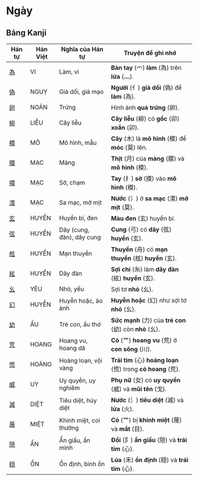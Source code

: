 # Ngày

## Bảng Kanji

| Hán tự | Hán Việt | Nghĩa của Hán tự | Truyện để ghi nhớ |
|---|---|---|---|
| [為](https://mazii.net/vi-VN/search/kanji/javi/%E7%82%BA) | VI | Làm, vì | **Bàn tay** (爫) **làm** (為) trên **lửa** (灬). |
| [偽](https://mazii.net/vi-VN/search/kanji/javi/%E5%81%BD) | NGUỴ | Giả dối, giả mạo | **Người** (亻) **giả dối** (偽) để **làm** (為). |
| [卵](https://mazii.net/vi-VN/search/kanji/javi/%E5%8D%B5) | NOÃN | Trứng | Hình ảnh **quả trứng** (卵). |
| [柳](https://mazii.net/vi-VN/search/kanji/javi/%E6%9F%B3) | LIỄU | Cây liễu | **Cây liễu** (柳) có **gốc** (卯) **xoắn** (卯). |
| [模](https://mazii.net/vi-VN/search/kanji/javi/%E6%A8%A1) | MÔ | Mô hình, mẫu | **Cây** (木) là **mô hình** (模) để **móc** (莫) lên. |
| [膜](https://mazii.net/vi-VN/search/kanji/javi/%E8%86%9C) | MẠC | Màng | **Thịt** (月) của **màng** (膜) và **mô hình** (模). |
| [摸](https://mazii.net/vi-VN/search/kanji/javi/%E6%91%B8) | MẠC | Sờ, chạm | **Tay** (扌) **sờ** (摸) vào **mô hình** (模). |
| [漠](https://mazii.net/vi-VN/search/kanji/javi/%E6%BC%A0) | MẠC | Sa mạc, mờ mịt | **Nước** (氵) ở **sa mạc** (漠) **mờ mịt** (莫). |
| [玄](https://mazii.net/vi-VN/search/kanji/javi/%E7%8E%84) | HUYỀN | Huyền bí, đen | **Màu đen** (玄) huyền bí. |
| [弦](https://mazii.net/vi-VN/search/kanji/javi/%E5%BC%A6) | HUYỀN | Dây (cung, đàn), dây cung | **Cung** (弓) có **dây** (弦) **huyền** (玄). |
| [舷](https://mazii.net/vi-VN/search/kanji/javi/%E8%88%B7) | HUYỀN | Mạn thuyền | **Thuyền** (舟) có **mạn thuyền** (舷) **huyền** (玄). |
| [絃](https://mazii.net/vi-VN/search/kanji/javi/%E7%B5%83) | HUYỀN | Dây đàn | **Sợi chỉ** (糸) làm **dây đàn** (絃) **huyền** (玄). |
| [幺](https://mazii.net/vi-VN/search/kanji/javi/%E5%B9%BA) | YÊU | Nhỏ, yếu | Sợi tơ **nhỏ** (幺). |
| [幻](https://mazii.net/vi-VN/search/kanji/javi/%E5%B9%BB) | HUYỄN | Huyễn hoặc, ảo ảnh | **Huyễn hoặc** (幻) như sợi tơ **nhỏ** (幺). |
| [幼](https://mazii.net/vi-VN/search/kanji/javi/%E5%B9%BC) | ẤU | Trẻ con, ấu thơ | **Sức mạnh** (力) của **trẻ con** (幼) còn **nhỏ** (幺). |
| [荒](https://mazii.net/vi-VN/search/kanji/javi/%E8%8D%92) | HOANG | Hoang vu, hoang dã | **Cỏ** (艹) **hoang vu** (荒) ở **con sông** (川). |
| [慌](https://mazii.net/vi-VN/search/kanji/javi/%E6%85%8C) | HOẢNG | Hoảng loạn, vội vàng | **Trái tim** (心) **hoảng loạn** (慌) trong **cỏ hoang** (荒). |
| [威](https://mazii.net/vi-VN/search/kanji/javi/%E5%A8%81) | UY | Uy quyền, uy nghiêm | **Phụ nữ** (女) có **uy quyền** (威) và **mũi tên** (戈). |
| [滅](https://mazii.net/vi-VN/search/kanji/javi/%E6%BB%85) | DIỆT | Tiêu diệt, hủy diệt | **Nước** (氵) **tiêu diệt** (滅) và **lửa** (火). |
| [蔑](https://mazii.net/vi-VN/search/kanji/javi/%E8%94%91) | MIỆT | Khinh miệt, coi thường | **Cỏ** (艹) bị **khinh miệt** (蔑) và **mắt** (目). |
| [隠](https://mazii.net/vi-VN/search/kanji/javi/%E9%9A%A0) | ẨN | Ẩn giấu, ẩn mình | **Đồi** (阝) **ẩn giấu** (隠) và **trái tim** (心). |
| [穏](https://mazii.net/vi-VN/search/kanji/javi/%E7%A9%8F) | ỔN | Ổn định, bình ổn | **Lúa** (禾) **ổn định** (穏) và **trái tim** (心). |

